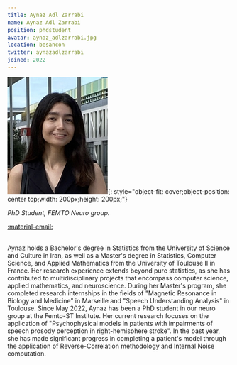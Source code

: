 ```yaml
---
title: Aynaz Adl Zarrabi
name: Aynaz Adl Zarrabi
position: phdstudent
avatar: aynaz_adlzarrabi.jpg
location: besancon
twitter: aynazadlzarrabi
joined: 2022
---
```


![img](../images/people/aynaz_adlzarrabi.jpg){: style="object-fit: cover;object-position: center top;width: 200px;height: 200px;"}

_PhD Student, FEMTO Neuro group._<br>

<a href="mailto:aynaz.adlzarrabi@femto-st.f">:material-email:</a>&nbsp;&nbsp;&nbsp;&nbsp;

<br> 
Aynaz holds a Bachelor's degree in Statistics from the University of Science and Culture in Iran, as well as a Master's degree in Statistics, Computer Science, and Applied Mathematics from the University of Toulouse II in France. 
Her research experience extends beyond pure statistics, as she has contributed to multidisciplinary projects that encompass computer science, applied mathematics, and neuroscience. During her Master's program, she completed research internships in the fields of "Magnetic Resonance in Biology and Medicine" in Marseille and "Speech Understanding Analysis" in Toulouse.
Since May 2022, Aynaz has been a PhD student in our neuro group at the Femto-ST Institute. Her current research focuses on the application of "Psychophysical models in patients with impairments of speech prosody perception in right-hemisphere stroke". In the past year, she has made significant progress in completing a patient's model through the application of Reverse-Correlation methodology and Internal Noise computation.

